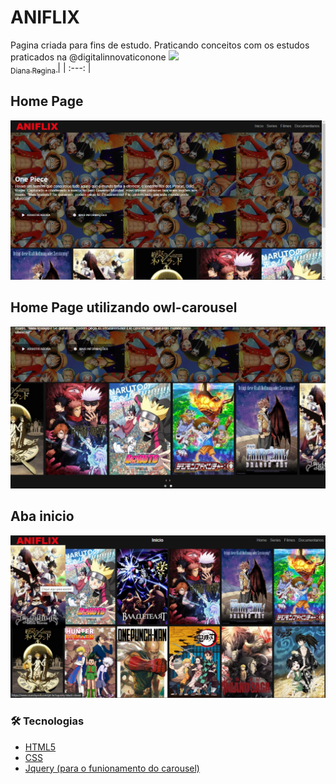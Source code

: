 # ANIFLIX

Pagina criada para fins de estudo.
Praticando conceitos com os estudos praticados na @digitalinnovaticonone
[<img src="https://avatars2.githubusercontent.com/u/46378210?s=400&u=071f7791bb03f8e102d835bdb9c2f0d3d24e8a34&v=" width=115 > <br> <sub> Diana Regina </sub>](https://github.com/Diana-ops) |
| :---: | 

## Home Page
![Home page](https://github.com/RonniSouza/ANIFLIX/blob/master/img/home-page.png)

## Home Page utilizando owl-carousel
![Home page2](https://github.com/RonniSouza/ANIFLIX/blob/master/img/home-page2.png)

## Aba inicio
![Inicio](https://github.com/RonniSouza/ANIFLIX/blob/master/img/Pagina-inicial.png)

### 🛠 Tecnologias 
- [HTML5](https://developer.mozilla.org/pt-BR/docs/Web/HTML/HTML5)
- [CSS](https://developer.mozilla.org/pt-BR/docs/Web/CSS)
- [Jquery (para o funionamento do carousel)](https://owlcarousel2.github.io/OwlCarousel2/demos/basic.html)
